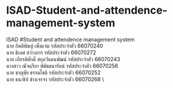 # ISAD-Student-and-attendence-management-system
ISAD #Student and attendence management system \
นาย กิตติพิชญ์ เพ็งแจ่ม รหัสประจําตัว 66070240 \
นาย ธิเบศ สว่างการ รหัสประจําตัว 66070272 \
นาย เกียรติศักดิ์ สกุลวันธนพัฒน์ รหัสประจําตัว 66070243  \
นางสาว ณัจฉรียา พิพิธธนารัตน์ รหัสประจําตัว 66070256 \
นาย ชาญชัย ธรรมโชติ รหัสประจําตัว 66070252 \
นาย ธนาธิป ช่างเจรจา รหัสประจําตัว 66070268 \
